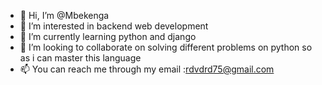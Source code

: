 - 👋 Hi, I’m @Mbekenga
- 👀 I’m interested in backend web development 
- 🌱 I’m currently learning python and django
- 💞️ I’m looking to collaborate on solving different problems on python so as i can master this language
- 📫 You can reach me through my email :rdvdrd75@gmail.com

<!---
Mbekenga/Mbekenga is a ✨ special ✨ repository because its `README.md` (this file) appears on your GitHub profile.
You can click the Preview link to take a look at your changes.
--->
